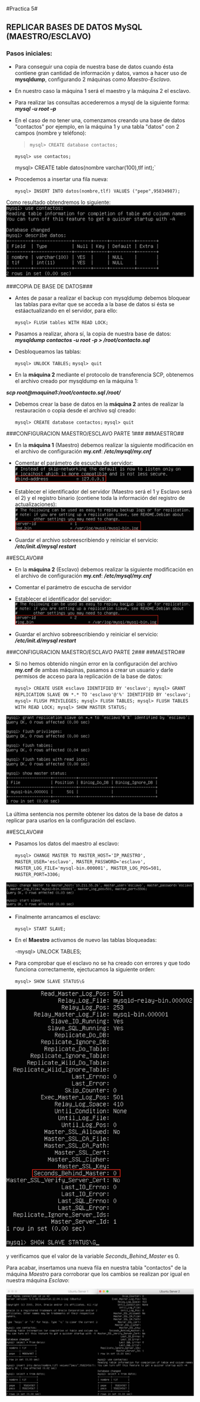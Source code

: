 #Practica 5#

## REPLICAR BASES DE DATOS MySQL (MAESTRO/ESCLAVO) ##

### Pasos iniciales: ###

- Para conseguir una copia de nuestra base de datos cuando ésta contiene gran cantidad de información y datos, vamos a hacer uso de **mysqldump**, configurando 2 máquinas como *Maestro-Esclavo*.

- En nuestro caso la máquina 1 será el maestro y la máquina 2 el esclavo.

- Para realizar las consultas accederemos a mysql de la siguiente forma:
***mysql -u root –p***

- En el caso de no tener una, comenzamos creando una base de datos "contactos" por ejemplo, en la máquina 1 y una tabla "datos" con 2 campos (nombre y teléfono):

	>`mysql> CREATE database contactos;`
	
	`mysql> use contactos;`
	
	mysql> CREATE table datos(nombre varchar(100),tlf int);`

- Procedemos a insertar una fila nueva:

	`mysql> INSERT INTO datos(nombre,tlf) VALUES ("pepe",95834987);`

Como resultado obtendremos lo siguiente:
![img](https://github.com/nachobit/ETSIIT/blob/master/swap1415/practica5/maestro0.png)

###COPIA DE BASE DE DATOS###
- Antes de pasar a realizar el backup con mysqldump debemos bloquear las tablas para evitar que se acceda a la base de datos si ésta se estáactualizando en el servidor, para ello:

	`mysql> FLUSH tables WITH READ LOCK;`

- Pasamos a realizar, ahora sí, la copia de nuestra base de datos:
***mysqldump contactos -u root -p > /root/contacto.sql***

- Desbloqueamos las tablas:

	`mysql> UNLOCK TABLES;` 
	`mysql> quit`

- En la **máquina 2** mediante el protocolo de transferencia SCP, obtenemos el archivo creado por mysqldump en la máquina 1:

***scp root@maquina1:/root/contacto.sql /root/***

- Debemos crear la base de datos en la **máquina 2** antes de realizar la restauración o copia desde el archivo sql creado:

	`mysql> CREATE database contactos;`
	`mysql> quit`

###CONFIGURACION MAESTRO/ESCLAVO PARTE 1###
##MAESTRO##

- En la **máquina 1** (Maestro) debemos realizar la siguiente modificación en el archivo de configuración **my.cnf**: 
***/etc/mysql/my.cnf***

* Comentar el parámetro de escucha de servidor:
![img](https://github.com/nachobit/ETSIIT/blob/master/swap1415/practica5/maestro1.png)

* Establecer el identificador del servidor (Maestro será el 1 y Esclavo será el 2) y el registro binario (contiene toda la información del registro de actualizaciones):
![img](https://github.com/nachobit/ETSIIT/blob/master/swap1415/practica5/maestro2.png)

* Guardar el archivo sobreescribiendo y reiniciar el servicio:
***/etc/init.d/mysql restart***

##ESCLAVO##
- En la **máquina 2** (Esclavo) debemos realizar la siguiente modificación en el archivo de configuración **my.cnf**: 
***/etc/mysql/my.cnf***
* Comentar el parámetro de escucha de servidor
* Establecer el identificador del servidor:
![img](https://github.com/nachobit/ETSIIT/blob/master/swap1415/practica5/esclavo1.png)

* Guardar el archivo sobreescribiendo y reiniciar el servicio:
***/etc/init.d/mysql restart***

###CONFIGURACION MAESTRO/ESCLAVO PARTE 2###
##MAESTRO##

* Si no hemos obtenido ningún error en la configuración del archivo **my.cnf** de ambas máquinas, pasamos a crear un usuario y darle permisos de acceso para la replicación de la base de datos:

	`mysql> CREATE USER esclavo IDENTIFIED BY 'esclavo';
	mysql> GRANT REPLICATION SLAVE ON *.* TO 'esclavo'@'%' IDENTIFIED BY 'esclavo';
	mysql> FLUSH PRIVILEGES;
	mysql> FLUSH TABLES;
	mysql> FLUSH TABLES WITH READ LOCK;
	mysql> SHOW MASTER STATUS;`

![img](https://github.com/nachobit/ETSIIT/blob/master/swap1415/practica5/maestro3.png)

La última sentencia nos permite obtener los datos de la base de datos a replicar para usarlos en la configuración del esclavo.

##ESCLAVO##

- Pasamos los datos del maestro al esclavo:

	`mysql> CHANGE MASTER TO MASTER_HOST='IP_MAESTRO', 
	MASTER_USER='esclavo', MASTER_PASSWORD='esclavo', 
	MASTER_LOG_FILE='mysql-bin.000001', MASTER_LOG_POS=501, MASTER_PORT=3306;`

![img](https://github.com/nachobit/ETSIIT/blob/master/swap1415/practica5/esclavo2.png)

- Finalmente arrancamos el esclavo:

	`mysql> START SLAVE;`

- En el **Maestro** activamos de nuevo las tablas bloqueadas:

	-mysql> UNLOCK TABLES;

- Para comprobar que el esclavo no se ha creado con errores y que todo funciona correctamente, ejectucamos la siguiente orden:

	`mysql> SHOW SLAVE STATUS\G`

![img](https://github.com/nachobit/ETSIIT/blob/master/swap1415/practica5/esclavo3.png)

y verificamos que el valor de la variable *Seconds_Behind_Master* es 0.


Para acabar, insertamos una nueva fila en nuestra tabla "contactos" de la máquina *Maestro* para corroborar que los cambios se realizan por igual en nuestra máquina *Esclavo*:

![img](https://github.com/nachobit/ETSIIT/blob/master/swap1415/practica5/final.png)
